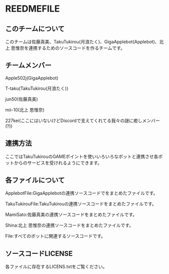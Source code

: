 # REEDMEFILE
## このチームについて

このチームは佐藤真美、TakuTukirou(月浪たく)、GigaApplebot(Applebot)、北上 思惟奈を連携するためのソースコードを作るチームです。
## チームメンバー

Apple502j(GigaApplebot)

T-taku(TakuTukirou(月浪たく))

jun50(佐藤真美)

mii-10(北上 思惟奈)

227kei(ここにはいないけどDiscordで支えてくれてる我々の謎に癒しメンバー(?))

## 連携方法

ここではTakuTukirouのGAMEポイントを使いいろいろなボットと連携させ各ボットからのサービスを受けれるようにできます。

## 各ファイルについて

ApplebotFile:GigaApplebotの連携ソースコードでをまとめたファイルです。

TakuTukirouFile:TakuTukirouの連携ソースコードをまとめたファイルです。

MamiSato:佐藤真美の連携ソースコードをまとめたファイルです。

Shina:北上 思惟奈の連携ソースコードをまとめたファイルです。

File:すべてのボットに関連するソースコードです。

## ソースコードLICENSE

各ファイルに存在するLICENS.txtをご覧ください。


